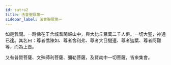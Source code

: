 ```yaml
---
id: sutra2
title: 法會聖眾第一
sidebar_label: 法會聖眾第一
---
```


如是我聞。一時佛在王舍城耆闍崛山中，與大比丘眾萬二千人俱。一切大聖，神通已達。其名曰：尊者憍陳如、尊者舍利弗、尊者大目犍連、尊者迦葉、尊者阿難等，而為上首。

又有普賢菩薩、文殊師利菩薩、彌勒菩薩，及賢劫中一切菩薩，皆來集會。